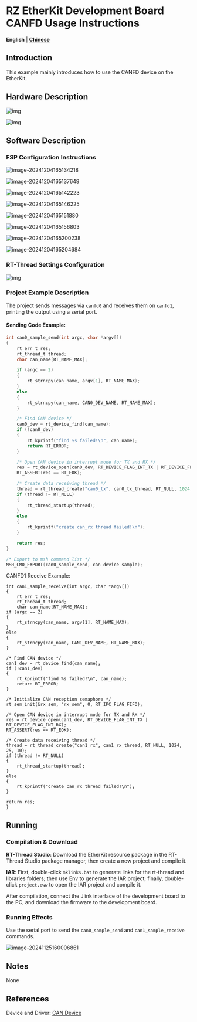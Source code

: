 # RZ EtherKit Development Board CANFD Usage Instructions

**English** | **[Chinese](./README_zh.md)**

## Introduction

This example mainly introduces how to use the CANFD device on the EtherKit.

## Hardware Description

![img](./figures/wps35.jpg) 

![img](./figures/wps36.jpg) 

## Software Description

### FSP Configuration Instructions

 ![image-20241204165134218](./figures/image-20241204165134218.png)

 ![image-20241204165137649](./figures/image-20241204165137649.png)

![image-20241204165142223](./figures/image-20241204165142223.png)

![image-20241204165146225](./figures/image-20241204165146225.png)

![image-20241204165151880](./figures/image-20241204165151880.png)

![image-20241204165156803](./figures/image-20241204165156803.png)

![image-20241204165200238](./figures/image-20241204165200238.png)

![image-20241204165204684](./figures/image-20241204165204684.png)

### RT-Thread Settings Configuration

![img](./figures/wps39.jpg) 

### Project Example Description

The project sends messages via `canfd0` and receives them on `canfd1`, printing the output using a serial port.

#### Sending Code Example:

```c
int can0_sample_send(int argc, char *argv[])
{
    rt_err_t res;
    rt_thread_t thread;
    char can_name[RT_NAME_MAX];

    if (argc == 2)
    {
        rt_strncpy(can_name, argv[1], RT_NAME_MAX);
    }
    else
    {
        rt_strncpy(can_name, CAN0_DEV_NAME, RT_NAME_MAX);
    }

    /* Find CAN device */
    can0_dev = rt_device_find(can_name);
    if (!can0_dev)
    {
        rt_kprintf("find %s failed!\n", can_name);
        return RT_ERROR;
    }

    /* Open CAN device in interrupt mode for TX and RX */
    res = rt_device_open(can0_dev, RT_DEVICE_FLAG_INT_TX | RT_DEVICE_FLAG_INT_RX);
    RT_ASSERT(res == RT_EOK);

    /* Create data receiving thread */
    thread = rt_thread_create("can0_tx", can0_tx_thread, RT_NULL, 1024, 25, 10);
    if (thread != RT_NULL)
    {
        rt_thread_startup(thread);
    }
    else
    {
        rt_kprintf("create can_rx thread failed!\n");
    }

    return res;
}

/* Export to msh command list */
MSH_CMD_EXPORT(can0_sample_send, can device sample);
```

CANFD1 Receive Example:

    int can1_sample_receive(int argc, char *argv[])
    {
        rt_err_t res;
        rt_thread_t thread;
        char can_name[RT_NAME_MAX];
    if (argc == 2)
    {
        rt_strncpy(can_name, argv[1], RT_NAME_MAX);
    }
    else
    {
        rt_strncpy(can_name, CAN1_DEV_NAME, RT_NAME_MAX);
    }
    
    /* Find CAN device */
    can1_dev = rt_device_find(can_name);
    if (!can1_dev)
    {
        rt_kprintf("find %s failed!\n", can_name);
        return RT_ERROR;
    }
    
    /* Initialize CAN reception semaphore */
    rt_sem_init(&rx_sem, "rx_sem", 0, RT_IPC_FLAG_FIFO);
    
    /* Open CAN device in interrupt mode for TX and RX */
    res = rt_device_open(can1_dev, RT_DEVICE_FLAG_INT_TX | RT_DEVICE_FLAG_INT_RX);
    RT_ASSERT(res == RT_EOK);
    
    /* Create data receiving thread */
    thread = rt_thread_create("can1_rx", can1_rx_thread, RT_NULL, 1024, 25, 10);
    if (thread != RT_NULL)
    {
        rt_thread_startup(thread);
    }
    else
    {
        rt_kprintf("create can_rx thread failed!\n");
    }
    
    return res;
    }
## Running

### Compilation & Download

**RT-Thread Studio**: Download the EtherKit resource package in the RT-Thread Studio package manager, then create a new project and compile it.

**IAR**: First, double-click `mklinks.bat` to generate links for the rt-thread and libraries folders; then use Env to generate the IAR project; finally, double-click `project.eww` to open the IAR project and compile it.

After compilation, connect the Jlink interface of the development board to the PC, and download the firmware to the development board.

### Running Effects

Use the serial port to send the `can0_sample_send` and `can1_sample_receive` commands.

![image-20241125160006861](./figures/image-20241125160006861.png)

## Notes

None

## References
Device and Driver: [CAN Device](https://www.rt-thread.org/document/site/#/rt-thread-version/rt-thread-standard/programming-manual/device/can/can)

